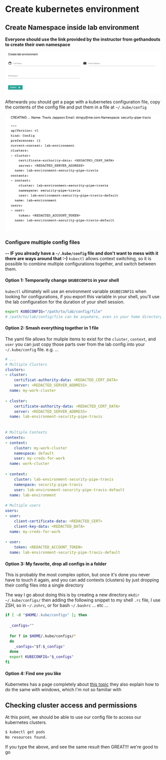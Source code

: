 # Create kubernetes environment

## Create Namespace inside lab environment

__Everyone should use the link provided by the instructor from gethandouts to create their own namespace__

![Create Lab Environment](images/create_lab_environment.png)

Afterwards you should get a page with a kubernetes configuration file, copy the contents of the config file and put them in a file at `~/.kube/config`

![Lab Environment Configuration](images/lab_environment_configuration.png)

### Configure multiple config files
**-- IF you already have a `~/.kube/config` file and don't want to mess with it there are ways around that :-)**
`kubectl` allows context switching, so it is possible to combine multiple configurations together, and switch between them.

#### Option 1: Temporarily change `$KUBECONFIG` in your shell
`kubectl` ultimately will use an environment variable `$KUBECONFIG` when looking for configurations, if you export this variable in your shell, you'll use the lab configuration for the duration of your shell session.

```bash
export KUBECONFIG="/path/to/lab/config/file"
# /path/to/lab/config/file can be anywhere, even in your home directory, or downloads, just make sure you use absolute pathing
```

#### Option 2: Smash everything together in 1 file
The yaml file allows for muliple items to exist for the `cluster`, `context`, and `user` you can just copy those parts over from the lab config into your `~/.kube/config` file. e.g. ...

```yaml
# ...
# Multiple Clusters
clusters:
- cluster:
    certificat-authority-data: <REDACTED_CERT_DATA>
    server: <REDACTED_SERVER_ADDRESS>
  name: my-work-cluster
    
- cluster:
    certificate-authority-data: <REDACTED_CERT_DATA>
    server: <REDACTED_SERVER_ADDRESS>
  name: lab-environment-security-pipe-travis


# Multiple Contexts
contexts:
- context:
    cluster: my-work-cluster
    namespace: default
    user: my-creds-for-work
  name: work-cluster

- context:
    cluster: lab-environment-security-pipe-travis
    namespace: security-pipe-travis
    user: lab-environment-security-pipe-travis-default
  name: lab-environment

# Multiple users
users:
- user:
    client-certificate-data: <REDACTED_CERT>
    client-key-data: <REDACTED_DATA>
  name: my-creds-for-work

- user:
    token: <REDACTED_ACCOUNT_TOKEN>
  name: lab-environment-security-pipe-travis-default
```

#### Option 3: My favorite, drop all configs in a folder
This is probably the most complex option, but once it's done you never have to touch it again, and you can add contexts (clusters) by just dropping their config files into a single directory

The way I go about doing this is by creating a new directory `mkdir ~/.kube/configs/` then adding the following snippet to my shell `.rc` file, I use ZSH, so in `~/.zshrc`, or for bash `~/.bashrc` ... etc ...

```bash
if [ -d "$HOME/.kube/configs" ]; then

  _configs=""

  for f in $HOME/.kube/configs/*
  do
    _configs="$f:$_configs"
  done
  export KUBECONFIG="$_configs"
fi
```

#### Option 4: Find one you like
Kubernetes has a page completely about [this topic](https://kubernetes.io/docs/tasks/access-application-cluster/configure-access-multiple-clusters/) they also explain how to do the same with windows, which I'm not so familiar with

## Checking cluster access and permissions

At this point, we should be able to use our config file to access our kubernetes clusters.

```bash
$ kubectl get pods
No resources found.
```

If you type the above, and see the same result then GREAT!!! we're good to go

